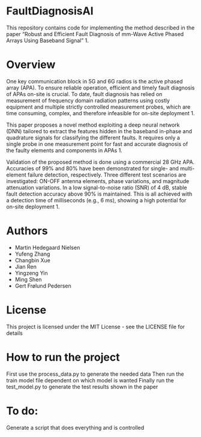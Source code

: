 # FaultDiagnosisAI
This repository contains code for implementing the method described in the paper “Robust and Efficient Fault Diagnosis of mm-Wave Active Phased Arrays Using Baseband Signal” 1.

# Overview
One key communication block in 5G and 6G radios is the active phased array (APA). To ensure reliable operation, efficient and timely fault diagnosis of APAs on-site is crucial. To date, fault diagnosis has relied on measurement of frequency domain radiation patterns using costly equipment and multiple strictly controlled measurement probes, which are time consuming, complex, and therefore infeasible for on-site deployment 1.

This paper proposes a novel method exploiting a deep neural network (DNN) tailored to extract the features hidden in the baseband in-phase and quadrature signals for classifying the different faults. It requires only a single probe in one measurement point for fast and accurate diagnosis of the faulty elements and components in APAs 1.

Validation of the proposed method is done using a commercial 28 GHz APA. Accuracies of 99% and 80% have been demonstrated for single- and multi-element failure detection, respectively. Three different test scenarios are investigated: ON-OFF antenna elements, phase variations, and magnitude attenuation variations. In a low signal-to-noise ratio (SNR) of 4 dB, stable fault detection accuracy above 90% is maintained. This is all achieved with a detection time of milliseconds (e.g., 6 ms), showing a high potential for on-site deployment 1.

# Authors
- Martin Hedegaard Nielsen
- Yufeng Zhang
- Changbin Xue
- Jian Ren
- Yingzeng Yin
- Ming Shen
- Gert Frølund Pedersen

# License
This project is licensed under the MIT License - see the LICENSE file for details

# How to run the project
First use the process_data.py to generate the needed data
Then run the train model file dependent on which model is wanted
Finally run the test_model.py to generate the test results shown in the paper 

# To do: 
Generate a script that does everything and is controlled 
